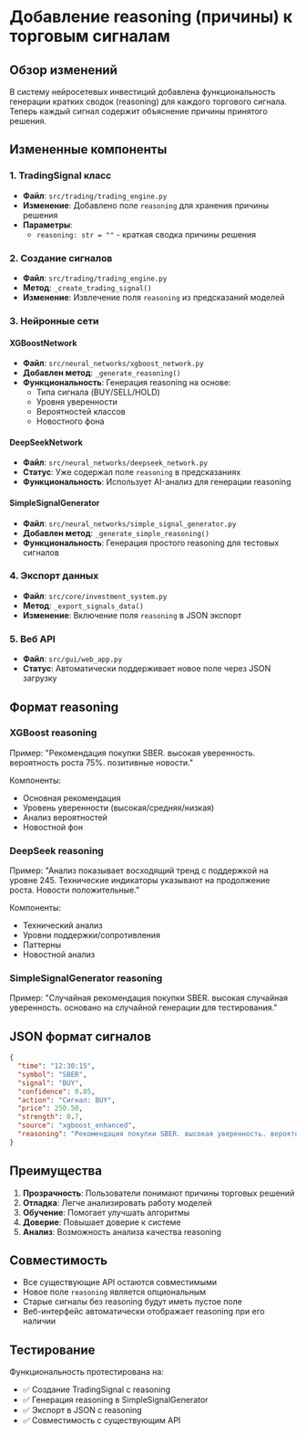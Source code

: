 # Добавление reasoning (причины) к торговым сигналам

## Обзор изменений

В систему нейросетевых инвестиций добавлена функциональность генерации кратких сводок (reasoning) для каждого торгового сигнала. Теперь каждый сигнал содержит объяснение причины принятого решения.

## Измененные компоненты

### 1. TradingSignal класс
- **Файл**: `src/trading/trading_engine.py`
- **Изменение**: Добавлено поле `reasoning` для хранения причины решения
- **Параметры**: 
  - `reasoning: str = ""` - краткая сводка причины решения

### 2. Создание сигналов
- **Файл**: `src/trading/trading_engine.py`
- **Метод**: `_create_trading_signal()`
- **Изменение**: Извлечение поля `reasoning` из предсказаний моделей

### 3. Нейронные сети

#### XGBoostNetwork
- **Файл**: `src/neural_networks/xgboost_network.py`
- **Добавлен метод**: `_generate_reasoning()`
- **Функциональность**: Генерация reasoning на основе:
  - Типа сигнала (BUY/SELL/HOLD)
  - Уровня уверенности
  - Вероятностей классов
  - Новостного фона

#### DeepSeekNetwork
- **Файл**: `src/neural_networks/deepseek_network.py`
- **Статус**: Уже содержал поле `reasoning` в предсказаниях
- **Функциональность**: Использует AI-анализ для генерации reasoning

#### SimpleSignalGenerator
- **Файл**: `src/neural_networks/simple_signal_generator.py`
- **Добавлен метод**: `_generate_simple_reasoning()`
- **Функциональность**: Генерация простого reasoning для тестовых сигналов

### 4. Экспорт данных
- **Файл**: `src/core/investment_system.py`
- **Метод**: `_export_signals_data()`
- **Изменение**: Включение поля `reasoning` в JSON экспорт

### 5. Веб API
- **Файл**: `src/gui/web_app.py`
- **Статус**: Автоматически поддерживает новое поле через JSON загрузку

## Формат reasoning

### XGBoost reasoning
Пример: "Рекомендация покупки SBER. высокая уверенность. вероятность роста 75%. позитивные новости."

Компоненты:
- Основная рекомендация
- Уровень уверенности (высокая/средняя/низкая)
- Анализ вероятностей
- Новостной фон

### DeepSeek reasoning
Пример: "Анализ показывает восходящий тренд с поддержкой на уровне 245. Технические индикаторы указывают на продолжение роста. Новости положительные."

Компоненты:
- Технический анализ
- Уровни поддержки/сопротивления
- Паттерны
- Новостной анализ

### SimpleSignalGenerator reasoning
Пример: "Случайная рекомендация покупки SBER. высокая случайная уверенность. основано на случайной генерации для тестирования."

## JSON формат сигналов

```json
{
  "time": "12:30:15",
  "symbol": "SBER",
  "signal": "BUY",
  "confidence": 0.85,
  "action": "Сигнал: BUY",
  "price": 250.50,
  "strength": 0.7,
  "source": "xgboost_enhanced",
  "reasoning": "Рекомендация покупки SBER. высокая уверенность. вероятность роста 75%. позитивные новости."
}
```

## Преимущества

1. **Прозрачность**: Пользователи понимают причины торговых решений
2. **Отладка**: Легче анализировать работу моделей
3. **Обучение**: Помогает улучшать алгоритмы
4. **Доверие**: Повышает доверие к системе
5. **Анализ**: Возможность анализа качества reasoning

## Совместимость

- Все существующие API остаются совместимыми
- Новое поле `reasoning` является опциональным
- Старые сигналы без reasoning будут иметь пустое поле
- Веб-интерфейс автоматически отображает reasoning при его наличии

## Тестирование

Функциональность протестирована на:
- ✅ Создание TradingSignal с reasoning
- ✅ Генерация reasoning в SimpleSignalGenerator
- ✅ Экспорт в JSON с reasoning
- ✅ Совместимость с существующим API
